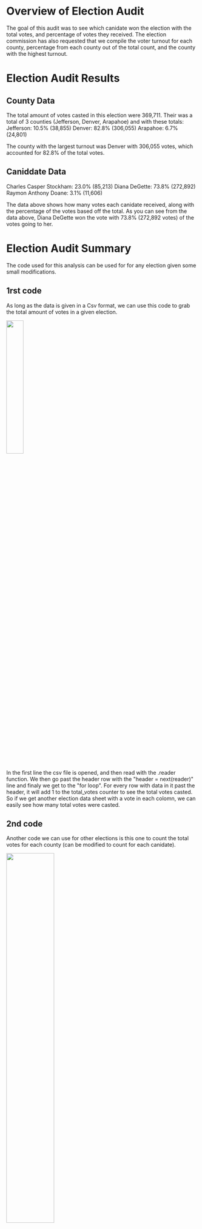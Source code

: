 # Overview of Election Audit
The goal of this audit was to see which canidate won the election with the total votes, and percentage of votes they received. The election commission has also requested that we compile the voter turnout for each county, percentage from each county out of the total count, and the county with the highest turnout.

# Election Audit Results
## County Data
The total amount of votes casted in this election were 369,711. Their was a total of 3 counties (Jefferson, Denver, Arapahoe) and with these totals:
Jefferson: 10.5% (38,855)
Denver: 82.8% (306,055)
Arapahoe: 6.7% (24,801)

The county with the largest turnout was Denver with 306,055 votes, which accounted for 82.8% of the total votes.

## Caniddate Data
Charles Casper Stockham: 23.0% (85,213)
Diana DeGette: 73.8% (272,892)
Raymon Anthony Doane: 3.1% (11,606)

The data above shows how many votes each canidate received, along with the percentage of the votes based off the total. As you can see from the data above, Diana DeGette won the vote with 73.8% (272,892 votes) of the votes going to her. 

# Election Audit Summary
The code used for this analysis can be used for for any election given some small modifications. 

## 1rst code
As long as the data is given in a Csv format, we can use this code to grab the total amount of votes in a given election.

<img src= "https://github.com/DAsInDavid1/Module_3_Challenge/blob/main/Total_vote_counter.png" width=30% height=30%>

In the first line the csv file is opened, and then read with the .reader function. We then go past the header row with the "header = next(reader)" line and finaly we get to the "for loop". For every row with data in it past the header, it will add 1 to the total_votes counter to see the total votes casted. So if we get another election data sheet with a vote in each colomn, we can easily see how many total votes were casted.

## 2nd code
Another code we can use for other elections is this one to count the total votes for each county (can be modified to count for each canidate).

<img src= "https://github.com/DAsInDavid1/Module_3_Challenge/blob/main/County_vote_counter.png" width=50% height=50%>

This code will first see every every county listed in the county_votes dictionary, and since we previously listed each county in it, it knows that thier are 3 counties we need to keep track of. The C-votes = county_votes[county] line will add up all the votes casted in that county. Next the we will get the percentage of the votes casted in that county by using C_votes / total_votes * 100. We make sure to have the votes as float variables since percentages are always floats. Nest we seee each coutny results using the dictioanry {county}, having the percentage of the county as C_vot_percentage come out to 1 decimal point with .1f. then we make sure the total votes coutned in that county with C_votes has a comma to cleary indicate when the vote is in the thousands. The very last "if" statement shows the winnning county by going through all them and if one county is bigger then the other, then that county becomes "largest_county_turnout" variable.

These codes will easily be able to show the total number of votes, along with how many votes each county casted for any election.

